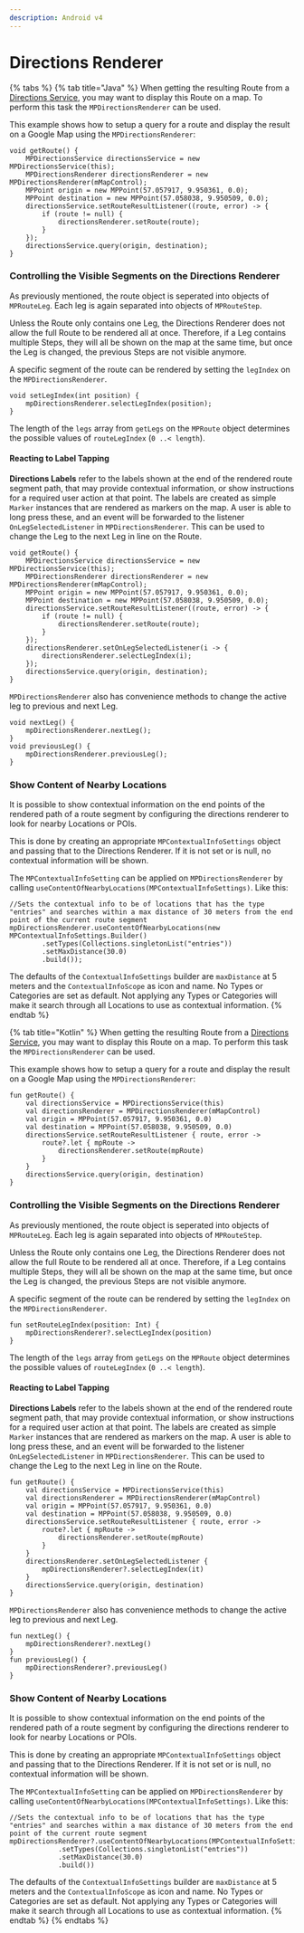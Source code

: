 ```yaml
---
description: Android v4
---
```


# Directions Renderer

{% tabs %}
{% tab title="Java" %}
When getting the resulting Route from a [Directions Service](https://docs.mapsindoors.com/directions-service/), you may want to display this Route on a map. To perform this task the `MPDirectionsRenderer` can be used.

This example shows how to setup a query for a route and display the result on a Google Map using the `MPDirectionsRenderer`:

```
void getRoute() {
    MPDirectionsService directionsService = new MPDirectionsService(this);
    MPDirectionsRenderer directionsRenderer = new MPDirectionsRenderer(mMapControl);
    MPPoint origin = new MPPoint(57.057917, 9.950361, 0.0);
    MPPoint destination = new MPPoint(57.058038, 9.950509, 0.0);
    directionsService.setRouteResultListener((route, error) -> {
        if (route != null) {
            directionsRenderer.setRoute(route);
        }
    });
    directionsService.query(origin, destination);
}
```

### Controlling the Visible Segments on the Directions Renderer[​](https://docs.mapsindoors.com/directions-renderer#controlling-the-visible-segments-on-the-directions-renderer) <a href="#controlling-the-visible-segments-on-the-directions-renderer" id="controlling-the-visible-segments-on-the-directions-renderer"></a>

As previously mentioned, the route object is seperated into objects of `MPRouteLeg`. Each leg is again separated into objects of `MPRouteStep`. 

Unless the Route only contains one Leg, the Directions Renderer does not allow the full Route to be rendered all at once. Therefore, if a Leg contains multiple Steps, they will all be shown on the map at the same time, but once the Leg is changed, the previous Steps are not visible anymore.

A specific segment of the route can be rendered by setting the `legIndex` on the `MPDirectionsRenderer`.

```
void setLegIndex(int position) {
    mpDirectionsRenderer.selectLegIndex(position);
}
```

The length of the `legs` array from `getLegs` on the `MPRoute` object determines the possible values of `routeLegIndex` (`0 ..< length`).

#### Reacting to Label Tapping[​](https://docs.mapsindoors.com/directions-renderer#reacting-to-label-tapping) <a href="#reacting-to-label-tapping" id="reacting-to-label-tapping"></a>

**Directions Labels** refer to the labels shown at the end of the rendered route segment path, that may provide contextual information, or show instructions for a required user action at that point. The labels are created as simple `Marker` instances that are rendered as markers on the map. A user is able to long press these, and an event will be forwarded to the listener `OnLegSelectedListener` in `MPDirectionsRenderer`. This can be used to change the Leg to the next Leg in line on the Route.

```
void getRoute() {
    MPDirectionsService directionsService = new MPDirectionsService(this);
    MPDirectionsRenderer directionsRenderer = new MPDirectionsRenderer(mMapControl);
    MPPoint origin = new MPPoint(57.057917, 9.950361, 0.0);
    MPPoint destination = new MPPoint(57.058038, 9.950509, 0.0);
    directionsService.setRouteResultListener((route, error) -> {
        if (route != null) {
            directionsRenderer.setRoute(route);
        }
    });
    directionsRenderer.setOnLegSelectedListener(i -> {
        directionsRenderer.selectLegIndex(i);
    });
    directionsService.query(origin, destination);
}
```

`MPDirectionsRenderer` also has convenience methods to change the active leg to previous and next Leg.

```
void nextLeg() {
    mpDirectionsRenderer.nextLeg();
}
void previousLeg() {
    mpDirectionsRenderer.previousLeg();
}
```

### Show Content of Nearby Locations[​](https://docs.mapsindoors.com/directions-renderer#show-content-of-nearby-locations) <a href="#show-content-of-nearby-locations" id="show-content-of-nearby-locations"></a>

It is possible to show contextual information on the end points of the rendered path of a route segment by configuring the directions renderer to look for nearby Locations or POIs.

This is done by creating an appropriate `MPContextualInfoSettings` object and passing that to the Directions Renderer. If it is not set or is null, no contextual information will be shown.

The `MPContextualInfoSetting` can be applied on `MPDirectionsRenderer` by calling `useContentOfNearbyLocations(MPContextualInfoSettings)`. Like this:

```
//Sets the contextual info to be of locations that has the type "entries" and searches within a max distance of 30 meters from the end point of the current route segment
mpDirectionsRenderer.useContentOfNearbyLocations(new MPContextualInfoSettings.Builder()
        .setTypes(Collections.singletonList("entries"))
        .setMaxDistance(30.0)
        .build());
```

The defaults of the `ContextualInfoSettings` builder are `maxDistance` at 5 meters and the `ContextualInfoScope` as icon and name. No Types or Categories are set as default. Not applying any Types or Categories will make it search through all Locations to use as contextual information.
{% endtab %}

{% tab title="Kotlin" %}
When getting the resulting Route from a [Directions Service](https://docs.mapsindoors.com/directions-service/), you may want to display this Route on a map. To perform this task the `MPDirectionsRenderer` can be used.

This example shows how to setup a query for a route and display the result on a Google Map using the `MPDirectionsRenderer`:

```
fun getRoute() {
    val directionsService = MPDirectionsService(this)
    val directionsRenderer = MPDirectionsRenderer(mMapControl)
    val origin = MPPoint(57.057917, 9.950361, 0.0)
    val destination = MPPoint(57.058038, 9.950509, 0.0)
    directionsService.setRouteResultListener { route, error ->
        route?.let { mpRoute ->
            directionsRenderer.setRoute(mpRoute)
        }
    }
    directionsService.query(origin, destination)
}
```

### Controlling the Visible Segments on the Directions Renderer[​](https://docs.mapsindoors.com/directions-renderer#controlling-the-visible-segments-on-the-directions-renderer-1) <a href="#controlling-the-visible-segments-on-the-directions-renderer-1" id="controlling-the-visible-segments-on-the-directions-renderer-1"></a>

As previously mentioned, the route object is seperated into objects of `MPRouteLeg`. Each leg is again separated into objects of `MPRouteStep`. 

Unless the Route only contains one Leg, the Directions Renderer does not allow the full Route to be rendered all at once. Therefore, if a Leg contains multiple Steps, they will all be shown on the map at the same time, but once the Leg is changed, the previous Steps are not visible anymore.

A specific segment of the route can be rendered by setting the `legIndex` on the `MPDirectionsRenderer`.

```
fun setRouteLegIndex(position: Int) {
    mpDirectionsRenderer?.selectLegIndex(position)
}
```

The length of the `legs` array from `getLegs` on the `MPRoute` object determines the possible values of `routeLegIndex` (`0 ..< length`).

#### Reacting to Label Tapping[​](https://docs.mapsindoors.com/directions-renderer#reacting-to-label-tapping-1) <a href="#reacting-to-label-tapping-1" id="reacting-to-label-tapping-1"></a>

**Directions Labels** refer to the labels shown at the end of the rendered route segment path, that may provide contextual information, or show instructions for a required user action at that point. The labels are created as simple `Marker` instances that are rendered as markers on the map. A user is able to long press these, and an event will be forwarded to the listener `OnLegSelectedListener` in `MPDirectionsRenderer`. This can be used to change the Leg to the next Leg in line on the Route.

```
fun getRoute() {
    val directionsService = MPDirectionsService(this)
    val directionsRenderer = MPDirectionsRenderer(mMapControl)
    val origin = MPPoint(57.057917, 9.950361, 0.0)
    val destination = MPPoint(57.058038, 9.950509, 0.0)
    directionsService.setRouteResultListener { route, error ->
        route?.let { mpRoute ->
            directionsRenderer.setRoute(mpRoute)
        }
    }
    directionsRenderer.setOnLegSelectedListener {
        mpDirectionsRenderer?.selectLegIndex(it)
    }
    directionsService.query(origin, destination)
}
```

`MPDirectionsRenderer` also has convenience methods to change the active leg to previous and next Leg.

```
fun nextLeg() {
    mpDirectionsRenderer?.nextLeg()
}
fun previousLeg() {
    mpDirectionsRenderer?.previousLeg()
}
```

### Show Content of Nearby Locations[​](https://docs.mapsindoors.com/directions-renderer#show-content-of-nearby-locations-1) <a href="#show-content-of-nearby-locations-1" id="show-content-of-nearby-locations-1"></a>

It is possible to show contextual information on the end points of the rendered path of a route segment by configuring the directions renderer to look for nearby Locations or POIs.

This is done by creating an appropriate `MPContextualInfoSettings` object and passing that to the Directions Renderer. If it is not set or is null, no contextual information will be shown.

The `MPContextualInfoSetting` can be applied on `MPDirectionsRenderer` by calling `useContentOfNearbyLocations(MPContextualInfoSettings)`. Like this:

```
//Sets the contextual info to be of locations that has the type "entries" and searches within a max distance of 30 meters from the end point of the current route segment
mpDirectionsRenderer?.useContentOfNearbyLocations(MPContextualInfoSettings.Builder()
            .setTypes(Collections.singletonList("entries"))
            .setMaxDistance(30.0)
            .build())
```

The defaults of the `ContextualInfoSettings` builder are `maxDistance` at 5 meters and the `ContextualInfoScope` as icon and name. No Types or Categories are set as default. Not applying any Types or Categories will make it search through all Locations to use as contextual information.
{% endtab %}
{% endtabs %}
